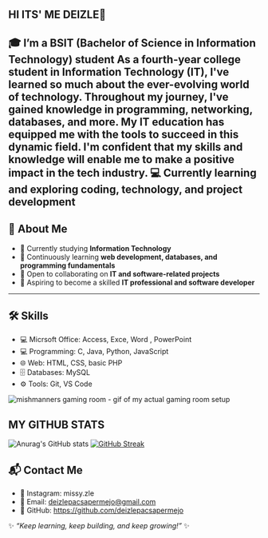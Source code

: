 ## HI ITS' ME DEIZLE👋
🎓 I’m a **BSIT (Bachelor of Science in Information Technology) student** As a fourth-year college student in Information Technology (IT), I've learned so much about the ever-evolving world of technology.
Throughout my journey, I've gained knowledge in programming, networking, databases, and more.
My IT education has equipped me with the tools to succeed in this dynamic field.
I'm confident that my skills and knowledge will enable me to make a positive impact in the tech industry. 
💻  Currently learning and exploring coding, technology, and project development  
---

## 🌟 About Me
- 🔭 Currently studying **Information Technology**  
- 🌱 Continuously learning **web development, databases, and programming fundamentals**  
- 🤝 Open to collaborating on **IT and software-related projects**
- 🎯 Aspiring to become a skilled **IT professional and software developer**  


---

## 🛠 Skills
- 💻 Micrsoft Office: Access, Exce, Word , PowerPoint
- 💻 Programming: C, Java, Python, JavaScript  
- 🌐 Web: HTML, CSS, basic PHP  
- 🗄 Databases: MySQL  
- ⚙️ Tools: Git, VS Code

<!--
**deizlepacsapermejo/deizlepacsapermejo** is a ✨ _special_ ✨ repository because its `README.md` (this file) appears on your GitHub profile.

<!-- <img src=""> this is another way you can add in images and allows you to scale them -->

![mishmanners gaming room - gif of my actual gaming room setup](https://i.pinimg.com/originals/e6/da/c1/e6dac1038095d76596e8b1bd9653f569.gif)

<!-- ![2021-08-10 20-43-14 2021-08-10 20_45_32](https://user-images.githubusercontent.com/36594527/131284497-24a6db5f-d86d-4548-81cc-fa6aa186892c.gif) -->


## MY GITHUB STATS

![Anurag's GitHub stats](https://github-readme-stats.vercel.app/api?username=noobgamingph&show_icons=true&theme=radical)
[![GitHub Streak](https://github-readme-streak-stats.herokuapp.com?user=noobgamingph&theme=radical)](https://git.io/streak-stats)

## 📬 Contact Me
- 📧 Instagram: missy.zle
- 📧 Email: deizlepacsapermejo@gmail.com 
- 🔗 GitHub: https://github.com/deizlepacsapermejo  

✨ _“Keep learning, keep building, and keep growing!”_ ✨️
